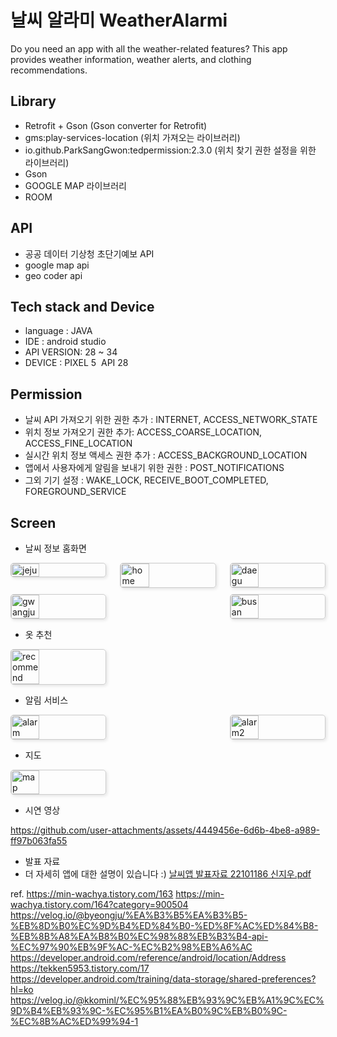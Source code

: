 # 날씨 알라미 WeatherAlarmi
Do you need an app with all the weather-related features? 
This app provides weather information, weather alerts, and clothing recommendations.

## Library 
- Retrofit + Gson (Gson converter for Retrofit)
- gms:play-services-location (위치 가져오는 라이브러리)
- io.github.ParkSangGwon:tedpermission:2.3.0 (위치 찾기 권한 설정을 위한 라이브러리)
- Gson
- GOOGLE MAP 라이브러리
- ROOM

## API
- 공공 데이터 기상청 초단기예보 API
- google map api
- geo coder api

## Tech stack and Device
- language : JAVA
- IDE : android studio
- API VERSION: 28 ~ 34
- DEVICE : PIXEL 5  API 28

## Permission
- 날씨 API 가져오기 위한 권한 추가 : INTERNET, ACCESS_NETWORK_STATE
- 위치 정보 가져오기 권한 추가: ACCESS_COARSE_LOCATION, ACCESS_FINE_LOCATION
- 실시간 위치 정보 액세스 권한 추가 : ACCESS_BACKGROUND_LOCATION
- 앱에서 사용자에게 알림을 보내기 위한 권한 : POST_NOTIFICATIONS
- 그외 기기 설정 : WAKE_LOCK, RECEIVE_BOOT_COMPLETED, FOREGROUND_SERVICE

## Screen
- 날씨 정보 홈화면
<div style="display: flex; flex-wrap: wrap; justify-content: space-between; gap: 10px;">

  <img src="https://github.com/user-attachments/assets/2c707b6b-0df3-4dee-8101-0e7dfc1012d5" alt="jeju" style="width: 30%; max-width: 300px; height: auto; border: 1px solid #ccc; border-radius: 5px; box-shadow: 2px 2px 5px rgba(0, 0, 0, 0.1);">

  <img src="https://github.com/user-attachments/assets/e7c2f3a7-22c4-42e2-82e9-9c76cb6e6cb6" alt="home" style="width: 30%; max-width: 300px; height: auto; border: 1px solid #ccc; border-radius: 5px; box-shadow: 2px 2px 5px rgba(0, 0, 0, 0.1);">

  <img src="https://github.com/user-attachments/assets/7d7e6e38-2177-4cb2-a14e-014414da582b" alt="daegu" style="width: 30%; max-width: 300px; height: auto; border: 1px solid #ccc; border-radius: 5px; box-shadow: 2px 2px 5px rgba(0, 0, 0, 0.1);">

  <img src="https://github.com/user-attachments/assets/6704294b-c2f1-4bbe-bc3d-1362a0fd34eb" alt="gwangju" style="width: 30%; max-width: 300px; height: auto; border: 1px solid #ccc; border-radius: 5px; box-shadow: 2px 2px 5px rgba(0, 0, 0, 0.1);">

  <img src="https://github.com/user-attachments/assets/40355eba-3872-4c73-8c00-9480b752ab44" alt="busan" style="width: 30%; max-width: 300px; height: auto; border: 1px solid #ccc; border-radius: 5px; box-shadow: 2px 2px 5px rgba(0, 0, 0, 0.1);">

</div>


- 옷 추천
<div style="display: flex; flex-wrap: wrap; justify-content: space-between; gap: 10px;">
  <img src="https://github.com/user-attachments/assets/249b1b9e-8876-4fd5-876a-4174a448e5b3" alt="recommend" style="width: 30%; max-width: 300px; height: auto; border: 1px solid #ccc; border-radius: 5px; box-shadow: 2px 2px 5px rgba(0, 0, 0, 0.1);">
</div>

- 알림 서비스
<div style="display: flex; flex-wrap: wrap; justify-content: space-between; gap: 10px;">
  <img src="https://github.com/user-attachments/assets/91f64c16-5a70-495c-89b3-531ad9bef355" alt="alarm" style="width: 30%; max-width: 300px; height: auto; border: 1px solid #ccc; border-radius: 5px; box-shadow: 2px 2px 5px rgba(0, 0, 0, 0.1);">
  <img src="https://github.com/user-attachments/assets/f42b0a92-0f4f-430d-8fdd-ef528d1461c4" alt="alarm2" style="width: 30%; max-width: 300px; height: auto; border: 1px solid #ccc; border-radius: 5px; box-shadow: 2px 2px 5px rgba(0, 0, 0, 0.1);">
</div>

- 지도
<div style="display: flex; flex-wrap: wrap; justify-content: space-between; gap: 10px;">
  <img src="https://github.com/user-attachments/assets/0a7e9126-7706-435d-8416-5e08ad0af421" alt="map" style="width: 30%; max-width: 300px; height: auto; border: 1px solid #ccc; border-radius: 5px; box-shadow: 2px 2px 5px rgba(0, 0, 0, 0.1);">
</div>


- 시연 영상

https://github.com/user-attachments/assets/4449456e-6d6b-4be8-a989-ff97b063fa55

- 발표 자료
- 더 자세히 앱에 대한 설명이 있습니다 :)
[날씨앱 발표자료 22101186 신지우.pdf](https://github.com/user-attachments/files/18181858/22101186.pdf)


ref.
https://min-wachya.tistory.com/163
https://min-wachya.tistory.com/164?category=900504
https://velog.io/@byeongju/%EA%B3%B5%EA%B3%B5-%EB%8D%B0%EC%9D%B4%ED%84%B0-%ED%8F%AC%ED%84%B8-%EB%8B%A8%EA%B8%B0%EC%98%88%EB%B3%B4-api-%EC%97%90%EB%9F%AC-%EC%B2%98%EB%A6%AC
https://developer.android.com/reference/android/location/Address
https://tekken5953.tistory.com/17
https://developer.android.com/training/data-storage/shared-preferences?hl=ko
https://velog.io/@kkominl/%EC%95%88%EB%93%9C%EB%A1%9C%EC%9D%B4%EB%93%9C-%EC%95%B1%EA%B0%9C%EB%B0%9C-%EC%8B%AC%ED%99%94-1
